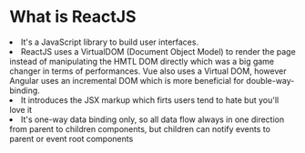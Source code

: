 # What is ReactJS

<li class="fragment">It's a JavaScript library to build user interfaces.</li>
<li class="fragment">ReactJS uses a VirtualDOM (Document Object Model) to render the page instead of manipulating the HMTL DOM directly which was a big game changer in terms of performances. Vue also uses a Virtual DOM, however Angular uses an incremental DOM which is more beneficial for double-way-binding.
<li class="fragment">It introduces the JSX markup which firts users tend to hate but you'll love it</li>
<li class="fragment">It's one-way data binding only, so all data flow always in one direction from parent to children components, but children can notify events to parent or event root components</li>




